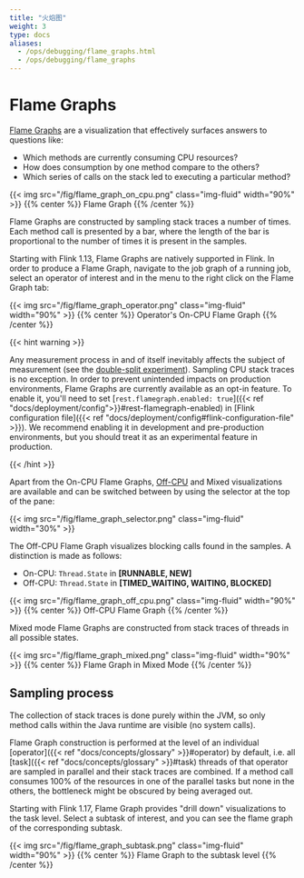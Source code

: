 ```yaml
---
title: "火焰图"
weight: 3
type: docs
aliases:
  - /ops/debugging/flame_graphs.html
  - /ops/debugging/flame_graphs
---
```

<!--
Licensed to the Apache Software Foundation (ASF) under one
or more contributor license agreements.  See the NOTICE file
distributed with this work for additional information
regarding copyright ownership.  The ASF licenses this file
to you under the Apache License, Version 2.0 (the
"License"); you may not use this file except in compliance
with the License.  You may obtain a copy of the License at

  http://www.apache.org/licenses/LICENSE-2.0

Unless required by applicable law or agreed to in writing,
software distributed under the License is distributed on an
"AS IS" BASIS, WITHOUT WARRANTIES OR CONDITIONS OF ANY
KIND, either express or implied.  See the License for the
specific language governing permissions and limitations
under the License.
-->

# Flame Graphs

[Flame Graphs](http://www.brendangregg.com/flamegraphs.html) are a visualization that effectively surfaces answers to questions like:
- Which methods are currently consuming CPU resources?
- How does consumption by one method compare to the others?
- Which series of calls on the stack led to executing a particular method?

{{< img src="/fig/flame_graph_on_cpu.png" class="img-fluid" width="90%" >}}
{{% center %}}
Flame Graph
{{% /center %}}

Flame Graphs are constructed by sampling stack traces a number of times. Each method call is presented by a bar, where the length of the bar is proportional to the number of times it is present in the samples.

Starting with Flink 1.13, Flame Graphs are natively supported in Flink. In order to produce a Flame Graph, navigate to the job graph of a running job, select an operator of interest and in the menu to the right click on the Flame Graph tab:  

{{< img src="/fig/flame_graph_operator.png" class="img-fluid" width="90%" >}}
{{% center %}}
Operator's On-CPU Flame Graph
{{% /center %}}

{{< hint warning >}}

Any measurement process in and of itself inevitably affects the subject of measurement (see the [double-split experiment](https://en.wikipedia.org/wiki/Double-slit_experiment#Relational_interpretation)). Sampling CPU stack traces is no exception. In order to prevent unintended impacts on production environments, Flame Graphs are currently available as an opt-in feature. To enable it, you'll need to set [`rest.flamegraph.enabled: true`]({{< ref "docs/deployment/config">}}#rest-flamegraph-enabled) in [Flink configuration file]({{< ref "docs/deployment/config#flink-configuration-file" >}}). We recommend enabling it in development and pre-production environments, but you should treat it as an experimental feature in production.

{{< /hint >}}

Apart from the On-CPU Flame Graphs, [Off-CPU](http://www.brendangregg.com/FlameGraphs/offcpuflamegraphs.html) and Mixed visualizations are available and can be switched between by using the selector at the top of the pane:

{{< img src="/fig/flame_graph_selector.png" class="img-fluid" width="30%" >}}

The Off-CPU Flame Graph visualizes blocking calls found in the samples. A distinction is made as follows:
- On-CPU: `Thread.State` in **[RUNNABLE, NEW]**
- Off-CPU: `Thread.State` in **[TIMED_WAITING, WAITING, BLOCKED]**

{{< img src="/fig/flame_graph_off_cpu.png" class="img-fluid" width="90%" >}}
{{% center %}}
Off-CPU Flame Graph
{{% /center %}}

Mixed mode Flame Graphs are constructed from stack traces of threads in all possible states.

{{< img src="/fig/flame_graph_mixed.png" class="img-fluid" width="90%" >}}
{{% center %}}
Flame Graph in Mixed Mode
{{% /center %}}

##  Sampling process

The collection of stack traces is done purely within the JVM, so only method calls within the Java runtime are visible (no system calls).

Flame Graph construction is performed at the level of an individual [operator]({{< ref "docs/concepts/glossary" >}}#operator) by default,
i.e. all [task]({{< ref "docs/concepts/glossary" >}}#task) threads of that operator are sampled in parallel and their stack traces are combined.
If a method call consumes 100% of the resources in one of the parallel tasks but none in the others,
the bottleneck might be obscured by being averaged out.

Starting with Flink 1.17, Flame Graph provides "drill down" visualizations to the task level.
Select a subtask of interest, and you can see the flame graph of the corresponding subtask.

{{< img src="/fig/flame_graph_subtask.png" class="img-fluid" width="90%" >}}
{{% center %}}
Flame Graph to the subtask level
{{% /center %}}
